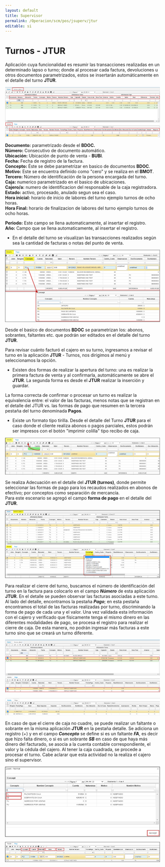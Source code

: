 ```yaml
---
layout: default
title: Supervisor
permalink: /Operacion/scm/pos/jsuperv/jtur
editable: si
---
```


# Turnos - JTUR

Aplicación cuya funcionalidad es resumir las transacciones realizadas en un determinado lapso o turno; donde al procesar cada factura, devoluciones u otros documentos parametrizados, estos se insertarán automáticamente en el detalle del turno **JTUR**.  

![](jtur1.png)  

**Documento:** parametrizado desde el **BDOC.**  
**Número:** Consecutivo de documento automático.  
**Ubicación:** Ubicación de punto de venta - **BUBI**.  
**Fecha:** Fecha de registro de la factura.  
**Concepto:** Éste se debe parametrizar en basico de documentos **BDOC**.  
**Motivo:**  Este se encuentra definido como "cero" y se realiza en el **BMOT**.  
**Tercero:** Número de identificación de la persona encargada del turno.  
**Caja:** numerico parametrizado en el basico de ubicaciones.  
**Cajero/a:** numero de identificacion del responsable de la caja registradora.  
**Estado:** activo, procesado, anulado segun sea el caso.  
**Hora inicial:** horario de inicio de labores del turno ejemplo turnos de ocho horas.  
**Hora Final:** horario de finalizacion de labores del turno ejemplo turnos de ocho horas.  

**Periodo:** Este campo se llena automaticamente, al insertar el registro.  
**Año:** Campo que se llena automaticamente, al insertar el registro.   


* En el detalle del turno se visualizan las transacciones realizados según sea la cantidad de facturas o notas del punto de venta.  

![](jtur3.png)  

Desde el basico de documentos **BDOC** se parametrizan los: abonos, sobrantes, faltantes etc. que podrán ser editados en el detalle del turno **JTUR**.  


Para revisar cuánto facturó el cajero en su turno, ingresamos a revisar el turno en la aplicación **JTUR** - Turnos, nos dirigimos al menú y seleccionamos la opción.  


* Existen dos formas de realizar la apertura del turno: una es realizar la primera factura de venta y al confirmarla, automáticamente se abre el **JTUR**. La segunda forma es desde el **JTUR** realizar la inserción y guardar.  


La forma correcta de confirmar o procesar un turno es realizar la equivalencia entre: el valor de las facturas, menos notas que se registran en el detalle del JTUR vs. las formas de pago que resumen en la tercera pestaña del turno denominada **Pagos**.  



* Existe un formato tipo tirilla. Desde el detalle del Turno **JTUR** para el caso donde el cliente realiza abonos o pagos parciales, estos podrán ser impresos con el botón "imprimir colilla" tipo recibo de caja.  


![](jtur2.png)

Se realiza Adecuación en el detalle del **JTUR (turnos)**, donde permite seleccionar las formas de pago para los recaudos realizados en abonos de efectivo; por conceptos como separación de mercancía.  
Para este escenario se agregó el campo **forma de pago** en el detalle del **JTUR**.   

![](jtur5.png)  


Para realizar el cierre del turno, buscamos el número de identificación del turno en la factura para colocarlo en el campo **_Número_** de esta aplicación **JTUR**.  En el detalle se pueden observar las facturas asociadas a este turno. Al lado del detalle, encontramos la pestaña **_Pago_**; en esta pestaña encontramos el total de las facturas realizadas por turno, discriminando la forma de pago de cada una y el valor. Una vez validada esta información con el cajero y verificado que físicamente tenga el mismo dinero en las diferentes modalidades de pago, se procesa el registro para realizar el cierre de caja. De esta manera, no podrán ingresar más facturas a este turno sino que se creará un turno diferente.  

![](jtur6.png)  


![](jtur7.png)  



En caso de que el cierre de caja no cuadre, se puede realizar un faltante o sobrante en la misma aplicación **JTUR** en la pestaña detalle.  Se adiciona un registro (+) y en el campo **_Concepto_** se define si es un faltante **_FA_**, es decir que hizo falta dinero, o si es un sobrante **_SB_** en caso de que haya más dinero del facturado, se asocia a la cuenta contable correspondiente, el valor y la cédula del cajero.  Al tener la caja cuadrada, se procede a procesar el turno.  Cabe aclarar que esta actividad no la realiza el cajero sino el supervisor.



![](jtur8.png)  


![](jtur9.png)  



